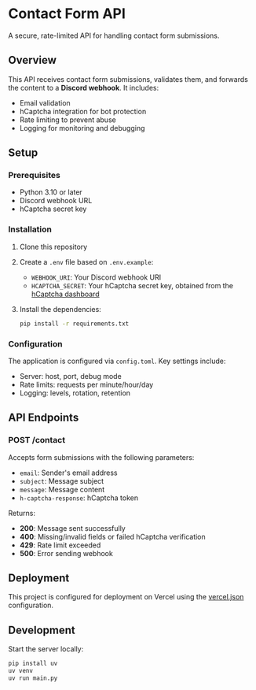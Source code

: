 
# Contact Form API

A secure, rate-limited API for handling contact form submissions.

## Overview

This API receives contact form submissions, validates them, and forwards the content to a **Discord webhook**. It includes:

- Email validation
- hCaptcha integration for bot protection
- Rate limiting to prevent abuse
- Logging for monitoring and debugging

## Setup

### Prerequisites

- Python 3.10 or later
- Discord webhook URL
- hCaptcha secret key

### Installation

1. Clone this repository
2. Create a `.env` file based on `.env.example`:
    - `WEBHOOK_URI`: Your Discord webhook URI
    - `HCAPTCHA_SECRET`: Your hCaptcha secret key, obtained from the [hCaptcha dashboard](https://dashboard.hcaptcha.com/)
3. Install the dependencies:

    ```bash
    pip install -r requirements.txt
    ```

### Configuration

The application is configured via `config.toml`. Key settings include:

- Server: host, port, debug mode
- Rate limits: requests per minute/hour/day
- Logging: levels, rotation, retention

## API Endpoints

### POST /contact

Accepts form submissions with the following parameters:
- `email`: Sender's email address
- `subject`: Message subject
- `message`: Message content
- `h-captcha-response`: hCaptcha token

Returns:
- **200**: Message sent successfully
- **400**: Missing/invalid fields or failed hCaptcha verification
- **429**: Rate limit exceeded
- **500**: Error sending webhook

## Deployment

This project is configured for deployment on Vercel using the [vercel.json](vercel.json) configuration.

## Development

Start the server locally:

```bash
pip install uv
uv venv
uv run main.py
```
